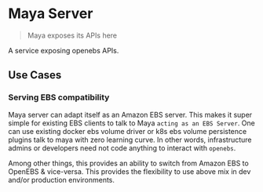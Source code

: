 # Maya Server

> Maya exposes its APIs here

A service exposing openebs APIs. 

## Use Cases

### Serving EBS compatibility

Maya server can adapt itself as an Amazon EBS server. This makes it super simple for 
existing EBS clients to talk to Maya `acting as an EBS Server`. One can use existing
docker ebs volume driver or k8s ebs volume persistence plugins talk to maya with zero
learning curve. In other words, infrastructure admins or developers need not code 
anything to interact with `openebs`.

Among other things, this provides an ability to switch from Amazon EBS to OpenEBS & 
vice-versa. This provides the flexibility to use above mix in dev and/or production
environments.
